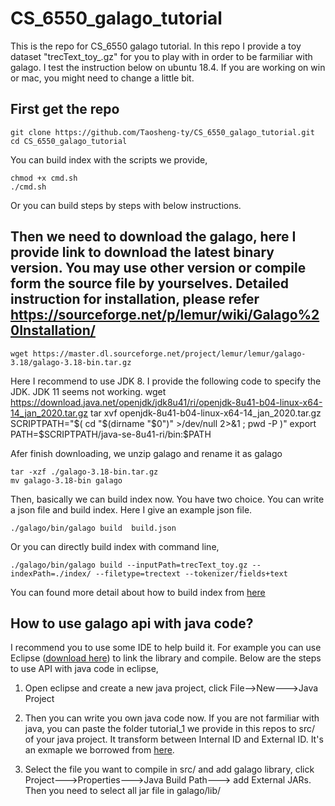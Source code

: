 # CS_6550_galago_tutorial
This is the repo for CS_6550 galago tutorial. In this repo I provide a toy dataset "trecText_toy_.gz" for you to play with in order to be farmiliar with galago. I test the instruction below on ubuntu 18.4. If you are working on win or mac, you might need to change a little bit.
## First get the repo
    git clone https://github.com/Taosheng-ty/CS_6550_galago_tutorial.git
    cd CS_6550_galago_tutorial
You can build index with the scripts we provide,

    chmod +x cmd.sh
    ./cmd.sh
Or you can build steps by steps with below instructions.
## Then we need to download the galago, here I provide link to download the latest binary version. You may use other version or compile form the source file by yourselves. Detailed instruction for installation, please refer https://sourceforge.net/p/lemur/wiki/Galago%20Installation/ 
    wget https://master.dl.sourceforge.net/project/lemur/lemur/galago-3.18/galago-3.18-bin.tar.gz
Here I recommend to use JDK 8. I provide the following code to specify the JDK.  JDK 11 seems not working.
    wget https://download.java.net/openjdk/jdk8u41/ri/openjdk-8u41-b04-linux-x64-14_jan_2020.tar.gz
    tar xvf openjdk-8u41-b04-linux-x64-14_jan_2020.tar.gz
    SCRIPTPATH="$( cd "$(dirname "$0")" >/dev/null 2>&1 ; pwd -P )"
    export PATH=$SCRIPTPATH/java-se-8u41-ri/bin:$PATH

Afer finish downloading, we unzip galago and rename it as galago 

    tar -xzf ./galago-3.18-bin.tar.gz
    mv galago-3.18-bin galago

Then, basically we can build index now. You have two choice. You can write a json file and build index. Here I give an example json file.
    
    ./galago/bin/galago build  build.json 
 
Or you can directly build index with command line,

    ./galago/bin/galago build --inputPath=trecText_toy.gz --indexPath=./index/ --filetype=trectext --tokenizer/fields+text
    
You can found more detail about how to build index from [here](https://sourceforge.net/p/lemur/wiki/Galago%20Indexing/)

## How to use galago api with java code?
I recommend you to use some IDE to help build it. For example you can use Eclipse ([download here](https://www.eclipse.org/downloads/packages/release/kepler/sr1/eclipse-ide-java-developers)) to link the library and compile. Below are the steps to use API with java code in eclipse,
1. Open eclipse and create a new java project, click File-->New--->Java Project

2. Then you can write you own java code now. If you are not farmiliar with java, you can paste the folder tutorial_1 we provide in this repos to src/ of your java project. It transform between Internal ID and External ID. It's an exmaple we borrowed from [here](https://github.com/jiepujiang/cs646_tutorials.git).

3. Select the file you want to compile in src/ and add galago library, click Project--->Properties--->Java Build Path---> add External JARs. Then you need to select all jar file in galago/lib/



